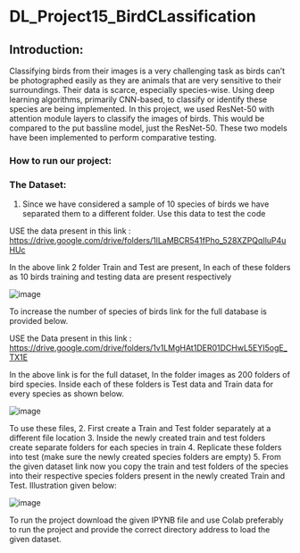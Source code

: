 # DL_Project15_BirdCLassification

## Introduction:

Classifying birds from their images is a very challenging task as birds can’t be photographed easily as they are animals that are very sensitive to their surroundings. Their data is scarce, especially species-wise. Using deep learning algorithms, primarily CNN-based, to classify or identify these species are being implemented. In this project, we used ResNet-50 with attention module layers to classify the images of birds. This would be compared to the put bassline model, just the ResNet-50. These two models have been implemented to perform comparative testing.

### How to run our project: 

### The Dataset:

1. Since we have considered a sample of 10 species of birds we have separated them to a different folder. Use this data to test the code

USE the data present in this link : https://drive.google.com/drive/folders/1lLaMBCR541fPho_528XZPQqIluP4uHUc 

In the above link 2 folder Train and Test are present, In each of these folders as 10 birds training and testing data are present respectively

![image](https://user-images.githubusercontent.com/90491571/166332572-09ebb6a1-f03b-43d9-b746-51320814e3fa.png)

To increase the number of species of birds link for the full database is provided below. 

USE the Data present in this link : https://drive.google.com/drive/folders/1v1LMgHAt1DER01DCHwL5EYI5ogE_TX1E 

In the above link is for the full dataset, In the folder images as 200 folders of bird species. Inside each of these folders is Test data and Train data for every species as shown below. 

![image](https://user-images.githubusercontent.com/90491571/166332975-095256d7-5e9f-47e1-bfd2-ad309116a3de.png)

To use these files,
2. First create a Train and Test folder separately at a different file location
3. Inside the newly created train and test folders create separate folders for each species in train
4. Replicate these folders into test (make sure the newly created species folders are empty)
5. From the given dataset link now you copy the train and test folders of the species into their respective species folders present in the newly created Train and Test. Illustration given below:

![image](https://user-images.githubusercontent.com/90491571/166333196-426bc062-8e4b-4190-a51e-e0dfcd0cf5f5.png)

To run the project download the given IPYNB file and use Colab preferably to run the project and provide the correct directory address to load the given dataset.
